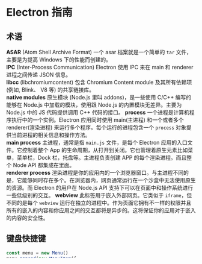 # Electron 指南


## 术语

**ASAR** (Atom Shell Archive Format) 一个 asar 档案就是一个简单的 `tar` 文件，主要是为提高 Windows 下的性能而创建的。  
**IPC** (Inter-Process Communication) Electron 使用 IPC 来在 main 和 renderer 进程之间传递 JSON 信息。  
**libcc** (libchromiumcontent) 包含 Chromium Content module 及其所有依赖项 (例如, Blink、 V8 等) 的共享链接库。  
**native modules** 原生模块 (Node.js 里叫 addons)，是一些使用 C/C++ 编写的能够在 Node.js 中加载的模块，使用跟 Node.js 的内置模块无差异。主要为 Node.js 中的 JS 代码提供调用 C++ 代码的接口。
**process** 一个进程是计算机程序执行中的一个实例。Electron 应用同时使用 main(主进程) 和一个或者多个 renderer(渲染进程) 来运行多个程序。每个运行的进程包含一个 `process` 对象提供当前进程的相关信息和操作方法。  
**main process** 主进程，通常是指 `main.js` 文件，是每个 Electron 应用的入口文件。它控制着整个 App 的生命周期，从打开到关闭。它也管理着原生元素比如菜单，菜单栏，Dock 栏，托盘等。主进程负责创建 APP 的每个渲染进程。而且整个 Node API 都集成在里面。  
**renderer process**  渲染进程是你的应用内的一个浏览器窗口。与主进程不同的是，它能够同时存在多个。在浏览器内，网页通常运行在一个沙盒中无法使用原生的资源。而 Electron 的用户在 Node.js API 支持下可以在页面中和操作系统进行一些低级别的交互。
**webview** 此标签用于嵌入外部网页。它类似于 `iframe`，但不同的是每个 `webview` 运行在独立的进程中。作为页面它拥有不一样的权限并且所有的嵌入的内容和你应用之间的交互都将是异步的。这将保证你的应用对于嵌入的内容的安全性。


## 键盘快捷键

```js
const menu = new Menu()
menu.append(new MenuItem({
  label: 'Open DevTools', accelerator: 'F12',  // 即使隐藏外框，快件键仍然有效
  click: (menuItem, browserWindow, event) => { browserWindow.webContents.openDevTools() }
}))
Menu.setApplicationMenu(menu)
```


## globalShortcut 快捷键

注：windows 下不允许注册 F12 作为开启 DevTools 的快捷键，只能注册 Ctrl+Shift+I

可用的功能键

```
Command (缩写为 Cmd)
Control (缩写为 Ctrl)
CommandOrControl (缩写为 CmdOrCtrl，在 Windows 和 Linux 下为 Ctrl 键，在 macOS 下为 Cmd 键)
Alt
Option (只在 macOS 下存在)
AltGr
Shift
Super (Windows 和 Linux 下为 Windows 键，macOS 下为 Cmd 键)
```

可用的普通按键

```
0 - 9  A - Z  F1 - F24
类似~, !, @, #, $的标点符号
Plus  Space  Tab  Backspace  Delete  Insert  Return (等同于 Enter)  Escape (缩写为 Esc)
Up, Down, Left and Right  Home 和 End  PageUp 和 PageDown  PrintScreen
VolumeUp, VolumeDown 和 VolumeMute
MediaNextTrack、MediaPreviousTrack、MediaStop 和 MediaPlayPause
```

demo

```js
const {app, globalShortcut} = require('electron')
app.on('ready', () => {
  globalShortcut.register('CommandOrControl+Y', () => {
    // Do stuff when Y and either Command/Control is pressed.
  })
})
```







